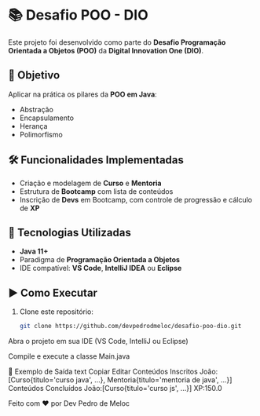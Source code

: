# 📚 Desafio POO - DIO

Este projeto foi desenvolvido como parte do **Desafio Programação Orientada a Objetos (POO)** da **Digital Innovation One (DIO)**.

## 🎯 Objetivo  
Aplicar na prática os pilares da **POO em Java**:  
- Abstração  
- Encapsulamento  
- Herança  
- Polimorfismo

## 🛠 Funcionalidades Implementadas  
- Criação e modelagem de **Curso** e **Mentoria**  
- Estrutura de **Bootcamp** com lista de conteúdos  
- Inscrição de **Devs** em Bootcamp, com controle de progressão e cálculo de **XP**

## 🚀 Tecnologias Utilizadas  
- **Java 11+**  
- Paradigma de **Programação Orientada a Objetos**  
- IDE compatível: **VS Code**, **IntelliJ IDEA** ou **Eclipse**

## ▶ Como Executar  
1. Clone este repositório:

   ```bash
   git clone https://github.com/devpedrodmeloc/desafio-poo-dio.git
Abra o projeto em sua IDE (VS Code, IntelliJ ou Eclipse)

Compile e execute a classe Main.java

📌 Exemplo de Saída
text
Copiar
Editar
Conteúdos Inscritos João:[Curso{titulo='curso java', ...}, Mentoria{titulo='mentoria de java', ...}]
Conteúdos Concluídos João:[Curso{titulo='curso js', ...}]
XP:150.0

Feito com ❤️ por Dev Pedro de Meloc

